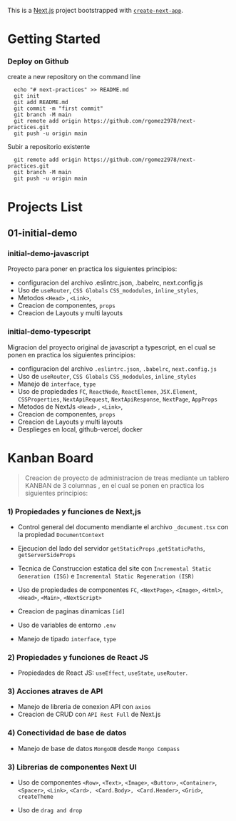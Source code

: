 This is a [Next.js](https://nextjs.org/) project bootstrapped with [`create-next-app`](https://github.com/vercel/next.js/tree/canary/packages/create-next-app).

# Getting Started

### Deploy on Github
create a new repository on the command line

```
  echo "# next-practices" >> README.md
  git init
  git add README.md
  git commit -m "first commit"
  git branch -M main
  git remote add origin https://github.com/rgomez2978/next-practices.git
  git push -u origin main

```

Subir a repositorio existente
```
  git remote add origin https://github.com/rgomez2978/next-practices.git
  git branch -M main
  git push -u origin main
```

# Projects List

## 01-initial-demo

### initial-demo-javascript
Proyecto para poner en practica los siguientes principios:
- configuracion del archivo .eslintrc.json, .babelrc, next.config.js
- Uso de `useRouter`, `CSS Globals` `CSS_mododules`, `inline_styles`, 
- Metodos `<Head>` , `<Link>`,  
- Creacion de componentes, `props`
- Creacion de Layouts y multi layouts
  
### initial-demo-typescript
Migracion del proyecto original de javascript a typescript, en el cual se ponen en practica los siguientes principios:
- configuracion del archivo `.eslintrc.json`, `.babelrc`, `next.config.js`
- Uso de `useRouter`, `CSS Globals` `CSS_mododules`, `inline_styles`
- Manejo de `interface`, `type`
- Uso de propiedades `FC`, `ReactNode`, `ReactElemen`, `JSX.Element`, `CSSProperties`, `NextApiRequest`, `NextApiResponse`,  `NextPage`, `AppProps`
- Metodos de NextJs `<Head>` , `<Link>`,  
- Creacion de componentes, `props`
- Creacion de Layouts y multi layouts
- Desplieges en local, github-vercel, docker





# Kanban Board
>Creacion de proyecto de administracion de treas mediante un tablero KANBAN de 3 columnas , en el cual se ponen en practica los siguientes principios:

### 1) Propiedades y funciones de Next,js 

- Control general del documento mendiante el archivo `_document.tsx` con la propiedad `DocumentContext`

- Ejecucion del lado del servidor `getStaticProps` ,`getStaticPaths`, `getServerSideProps`

- Tecnica de Construccion estatica del site con `Incremental Static Generation (ISG)` e `Incremental Static Regeneration (ISR)`

- Uso de propiedades de componentes `FC`, `<NextPage>`, `<Image>`, `<Html>`, `<Head>`, `<Main>`, `<NextScript>`

- Creacion de paginas dinamicas `[id]`

- Uso de variables de entorno `.env`
  
- Manejo de tipado `interface`, `type`



### 2) Propiedades y funciones de React JS

- Propiedades de React JS: `useEffect`,  `useState`, `useRouter`.


### 3) Acciones atraves de API

- Manejo de libreria de conexion API con `axios`
- Creacion de CRUD con `API Rest Full` de Next.js

### 4) Conectividad de base de datos
- Manejo de base de datos `MongoDB` desde `Mongo Compass`


### 3) Librerias de componentes Next UI

- Uso de componentes `<Row>`, `<Text>`, `<Image>`, `<Button>`, `<Container>`, `<Spacer>`, `<Link>`, `<Card>, <Card.Body>, <Card.Header>`, `<Grid>`, `createTheme`

- Uso de `drag and drop`



